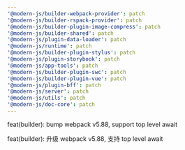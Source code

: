 ```yaml
---
'@modern-js/builder-webpack-provider': patch
'@modern-js/builder-rspack-provider': patch
'@modern-js/builder-plugin-image-compress': patch
'@modern-js/builder-shared': patch
'@modern-js/plugin-data-loader': patch
'@modern-js/runtime': patch
'@modern-js/builder-plugin-stylus': patch
'@modern-js/plugin-storybook': patch
'@modern-js/app-tools': patch
'@modern-js/builder-plugin-swc': patch
'@modern-js/builder-plugin-vue': patch
'@modern-js/plugin-bff': patch
'@modern-js/server': patch
'@modern-js/utils': patch
'@modern-js/doc-core': patch
---
```


feat(builder): bump webpack v5.88, support top level await

feat(builder): 升级 webpack v5.88, 支持 top level await
